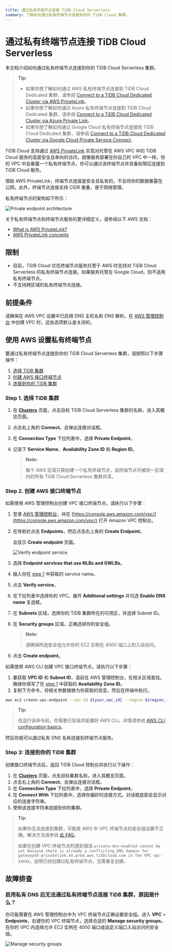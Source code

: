 ```yaml
---
title: 通过私有终端节点连接 TiDB Cloud Serverless
summary: 了解如何通过私有终端节点连接到你的 TiDB Cloud 集群。
---
```


# 通过私有终端节点连接 TiDB Cloud Serverless

本文档介绍如何通过私有终端节点连接到你的 TiDB Cloud Serverless 集群。

> **Tip:**
>
> - 如果你想了解如何通过 AWS 私有终端节点连接到 TiDB Cloud Dedicated 集群，请参阅 [Connect to a TiDB Cloud Dedicated Cluster via AWS PrivateLink](/tidb-cloud/set-up-private-endpoint-connections.md)。
> - 如果你想了解如何通过 Azure 私有终端节点连接到 TiDB Cloud Dedicated 集群，请参阅 [Connect to a TiDB Cloud Dedicated Cluster via Azure Private Link](/tidb-cloud/set-up-private-endpoint-connections-on-azure.md)。
> - 如果你想了解如何通过 Google Cloud 私有终端节点连接到 TiDB Cloud Dedicated 集群，请参阅 [Connect to a TiDB Cloud Dedicated Cluster via Google Cloud Private Service Connect](/tidb-cloud/set-up-private-endpoint-connections-on-google-cloud.md)。

TiDB Cloud 支持通过 [AWS PrivateLink](https://aws.amazon.com/privatelink/?privatelink-blogs.sort-by=item.additionalFields.createdDate&privatelink-blogs.sort-order=desc) 实现对托管在 AWS VPC 中的 TiDB Cloud 服务的高度安全且单向的访问，就像服务部署在你自己的 VPC 中一样。你的 VPC 中会暴露一个私有终端节点，你可以通过该终端节点并具备权限后连接到 TiDB Cloud 服务。

借助 AWS PrivateLink，终端节点连接是安全且私有的，不会将你的数据暴露在公网。此外，终端节点连接支持 CIDR 重叠，便于网络管理。

私有终端节点的架构如下所示：

![Private endpoint architecture](https://docs-download.pingcap.com/media/images/docs/tidb-cloud/aws-private-endpoint-arch.png)

关于私有终端节点和终端节点服务的更详细定义，请参阅以下 AWS 文档：

- [What is AWS PrivateLink?](https://docs.aws.amazon.com/vpc/latest/privatelink/what-is-privatelink.html)
- [AWS PrivateLink concepts](https://docs.aws.amazon.com/vpc/latest/privatelink/concepts.html)

## 限制

- 目前，TiDB Cloud 仅在终端节点服务托管于 AWS 时支持对 TiDB Cloud Serverless 的私有终端节点连接。如果服务托管在 Google Cloud，则不适用私有终端节点。
- 不支持跨区域的私有终端节点连接。

## 前提条件

请确保在 AWS VPC 设置中已启用 DNS 主机名和 DNS 解析。在 [AWS 管理控制台](https://console.aws.amazon.com/) 中创建 VPC 时，这些选项默认是关闭的。

## 使用 AWS 设置私有终端节点

要通过私有终端节点连接到你的 TiDB Cloud Serverless 集群，请按照以下步骤操作：

1. [选择 TiDB 集群](#step-1-choose-a-tidb-cluster)
2. [创建 AWS 接口终端节点](#step-2-create-an-aws-interface-endpoint)
3. [连接到你的 TiDB 集群](#step-3-connect-to-your-tidb-cluster)

### Step 1. 选择 TiDB 集群

1. 在 [**Clusters**](https://tidbcloud.com/project/clusters) 页面，点击目标 TiDB Cloud Serverless 集群的名称，进入其概览页面。
2. 点击右上角的 **Connect**。会弹出连接对话框。
3. 在 **Connection Type** 下拉列表中，选择 **Private Endpoint**。
4. 记录下 **Service Name**、**Availability Zone ID** 和 **Region ID**。

    > **Note:**
    >
    > 每个 AWS 区域只需创建一个私有终端节点，该终端节点可被同一区域内的所有 TiDB Cloud Serverless 集群共享。

### Step 2. 创建 AWS 接口终端节点

<SimpleTab>
<div label="Use AWS Console">

如需使用 AWS 管理控制台创建 VPC 接口终端节点，请执行以下步骤：

1. 登录 [AWS 管理控制台](https://aws.amazon.com/console/)，并在 [https://console.aws.amazon.com/vpc/](https://console.aws.amazon.com/vpc/) 打开 Amazon VPC 控制台。
2. 在导航栏点击 **Endpoints**，然后点击右上角的 **Create Endpoint**。

    会显示 **Create endpoint** 页面。

    ![Verify endpoint service](https://docs-download.pingcap.com/media/images/docs/tidb-cloud/private-endpoint/create-endpoint-2.png)

3. 选择 **Endpoint services that use NLBs and GWLBs**。
4. 输入你在 [step 1](#step-1-choose-a-tidb-cluster) 中获取的 service name。
5. 点击 **Verify service**。
6. 在下拉列表中选择你的 VPC。展开 **Additional settings** 并勾选 **Enable DNS name** 复选框。
7. 在 **Subnets** 区域，选择你的 TiDB 集群所在的可用区，并选择 Subnet ID。
8. 在 **Security groups** 区域，正确选择你的安全组。

    > **Note:**
    >
    > 请确保所选安全组允许你的 EC2 实例在 4000 端口上的入站访问。

9. 点击 **Create endpoint**。

</div>
<div label="Use AWS CLI">

如需使用 AWS CLI 创建 VPC 接口终端节点，请执行以下步骤：

1. 要获取 **VPC ID** 和 **Subnet ID**，请前往 AWS 管理控制台，在相关区域查找。确保你填写了在 [step 1](#step-1-choose-a-tidb-cluster) 中获取的 **Availability Zone ID**。
2. 复制下方命令，将相关参数替换为你获取的信息，然后在终端中执行。

```bash
aws ec2 create-vpc-endpoint --vpc-id ${your_vpc_id} --region ${region_id} --service-name ${service_name} --vpc-endpoint-type Interface --subnet-ids ${your_subnet_id}
```

> **Tip:**
>
> 在运行该命令前，你需要已安装并配置好 AWS CLI。详情请参阅 [AWS CLI configuration basics](https://docs.aws.amazon.com/cli/latest/userguide/cli-configure-quickstart.html)。

</div>
</SimpleTab>

然后你就可以通过私有 DNS 名称连接到终端节点服务。

### Step 3: 连接到你的 TiDB 集群

创建接口终端节点后，返回 TiDB Cloud 控制台并执行以下操作：

1. 在 [**Clusters**](https://tidbcloud.com/project/clusters) 页面，点击目标集群名称，进入其概览页面。
2. 点击右上角的 **Connect**。会弹出连接对话框。
3. 在 **Connection Type** 下拉列表中，选择 **Private Endpoint**。
4. 在 **Connect With** 下拉列表中，选择你偏好的连接方式。对话框底部会显示对应的连接字符串。
5. 使用该连接字符串连接到你的集群。

> **Tip:**
>
> 如果你无法连接到集群，可能是 AWS 中 VPC 终端节点的安全组设置不正确。解决方法请参阅 [此 FAQ](#troubleshooting)。
>
> 如果在创建 VPC 终端节点时遇到错误 `private-dns-enabled cannot be set because there is already a conflicting DNS domain for gatewayXX-privatelink.XX.prod.aws.tidbcloud.com in the VPC vpc-XXXXX`，说明已经创建过私有终端节点，无需重复创建。

## 故障排查

### 启用私有 DNS 后无法通过私有终端节点连接 TiDB 集群，原因是什么？

你可能需要在 AWS 管理控制台中为 VPC 终端节点正确设置安全组。进入 **VPC** > **Endpoints**，右键你的 VPC 终端节点，选择合适的 **Manage security groups**。在你的 VPC 内选择允许 EC2 实例在 4000 端口或自定义端口入站访问的安全组。

![Manage security groups](https://docs-download.pingcap.com/media/images/docs/tidb-cloud/private-endpoint/manage-security-groups.png)
